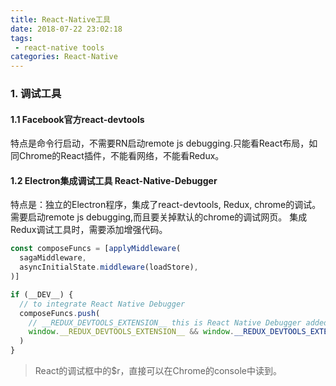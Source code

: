 ```yaml
---
title: React-Native工具
date: 2018-07-22 23:02:18
tags:
 - react-native tools
categories: React-Native
---
```


### 1. 调试工具
#### 1.1 Facebook官方react-devtools
特点是命令行启动，不需要RN启动remote js debugging.只能看React布局，如同Chrome的React插件，不能看网络，不能看Redux。
#### 1.2 Electron集成调试工具 React-Native-Debugger
特点是：独立的Electron程序，集成了react-devtools, Redux, chrome的调试。需要启动remote js debugging,而且要关掉默认的chrome的调试网页。
集成Redux调试工具时，需要添加增强代码。
``` js
const composeFuncs = [applyMiddleware(
  sagaMiddleware,  
  asyncInitialState.middleware(loadStore),
)]

if (__DEV__) {
  // to integrate React Native Debugger
  composeFuncs.push(
    // __REDUX_DEVTOOLS_EXTENSION__ this is React Native Debugger added
    window.__REDUX_DEVTOOLS_EXTENSION__ && window.__REDUX_DEVTOOLS_EXTENSION__()
  )
}
```
> React的调试框中的$r，直接可以在Chrome的console中读到。
<!-- more -->
